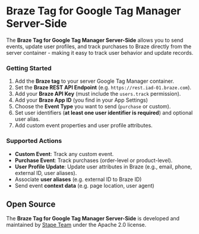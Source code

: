 # Braze Tag for Google Tag Manager Server-Side

The **Braze Tag for Google Tag Manager Server-Side** allows you to send events, update user profiles, and track purchases to Braze directly from the server container - making it easy to track user behavior and update records.

### Getting Started

1. Add the **Braze tag** to your server Google Tag Manager container.
2. Set the **Braze REST API Endpoint** (e.g. `https://rest.iad-01.braze.com`).
3. Add your **Braze API Key** (must include the `users.track` permission).
4. Add your **Braze App ID** (you find in your App Settings)
5. Choose the **Event Type** you want to send (`purchase` or custom).
6. Set user identifiers (**at least one user identifier is required**) and optional user alias.
7. Add custom event properties and user profile attributes.

### Supported Actions

- **Custom Event**: Track any custom event.
- **Purchase Event**: Track purchases (order-level or product-level).
- **User Profile Update**: Update user attributes in Braze (e.g., email, phone, external ID, user aliases).
- Associate **user aliases** (e.g. external ID to Braze ID)
- Send event **context data** (e.g. page location, user agent)

## Open Source

The **Braze Tag for Google Tag Manager Server-Side** is developed and maintained by [Stape Team](https://stape.io/) under the Apache 2.0 license.